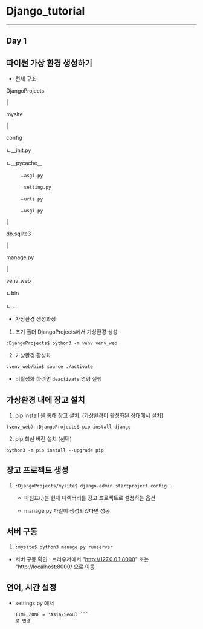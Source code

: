 # Django_tutorial
- - -
## Day 1



## **파이썬 가상 환경 생성하기**


+ 전체 구조

DjangoProjects

|

mysite

|

config

   ㄴ__init.py
   
   ㄴ__pycache__
   
         ㄴasgi.py
         
         ㄴsetting.py
         
         ㄴurls.py
         
         ㄴwsgi.py
         
|

db.sqlite3

|

manage.py

|

venv_web

   ㄴbin
   
   ㄴ ...
   


+ 가상환경 생성과정

1. 초기 폴더 DjangoProjects에서 가상환경 생성

```:DjangoProjects$ python3 -m venv venv_web```


2. 가상환경 활성화

```:venv_web/bin$ source ./activate```

* 비활성화 하려면 ```deactivate``` 명령 실행



## **가상환경 내에 장고 설치**

1. pip install 을 통해 장고 설치. (가상환경이 활성화된 상태에서 설치)

```(venv_web) :DjangoProjects$ pip install django```

2. pip 최신 버전 설치 (선택)

```python3 -m pip install --upgrade pip```



## **장고 프로젝트 생성**

1. ```:DjangoProjects/mysite$ django-admin startproject config .```

   - 마침표(.)는 현재 디렉터리를 장고 프로젝트로 설정하는 옵션

   - manage.py 파일이 생성되었다면 성공
   
   
   
## **서버 구동**

1. ```:mysite$ python3 manage.py runserver```


+ 서버 구동 확인 : 브라우저에서 "http://127.0.0.1:8000" 또는 "http://localhost:8000/ 으로 이동



## **언어, 시간 설정**

   - settings.py 에서
      ```LANGUAGE_CODE = 'ko-kr'
      TIME_ZONE = 'Asia/Seoul'```
      로 변경
